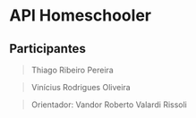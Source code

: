 # API Homeschooler


## Participantes

> Thiago Ribeiro Pereira

> Vinícius Rodrigues Oliveira

> Orientador: Vandor Roberto Valardi Rissoli 
